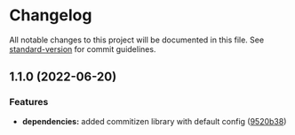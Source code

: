# Changelog

All notable changes to this project will be documented in this file. See [standard-version](https://github.com/conventional-changelog/standard-version) for commit guidelines.

## 1.1.0 (2022-06-20)


### Features

* **dependencies:** added commitizen library with default config ([9520b38](https://github.com/mapmarker/mapmarker.io/commit/9520b3828abad8c4495f84ce883568ac8c6c919d))
